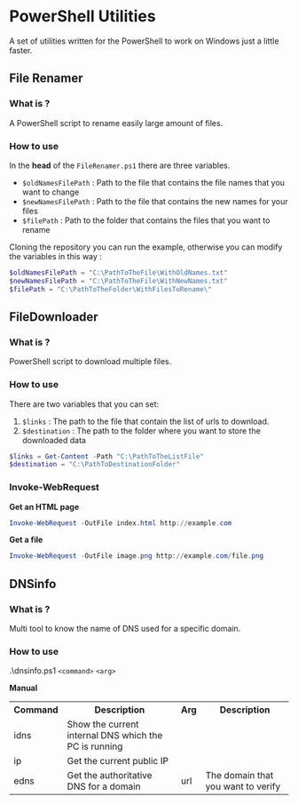 # PowerShell Utilities

A set of utilities written for the PowerShell to work on Windows just a little faster.

## File Renamer
### What is ?
A PowerShell script to rename easily large amount of files.
### How to use 
In the **head** of the `FileRenamer.ps1` there are three variables.
- `$oldNamesFilePath` : Path to the file that contains the file names that you want to change
- `$newNamesFilePath` : Path to the file that contains the new names for your files 
- `$filePath` : Path to the folder that contains the files that you want to rename

Cloning the repository you can run the example, otherwise you can modify the variables in this way :
```powershell
$oldNamesFilePath = "C:\PathToTheFile\WithOldNames.txt"
$newNamesFilePath = "C:\PathToTheFile\WithNewNames.txt"
$filePath = "C:\PathToTheFolder\WithFilesToRename\"
```
## FileDownloader
### What is ?
PowerShell script to download multiple files.
### How to use 
There are two variables that you can set:
1. `$links` : The path to the file that contain the list of urls to download.
2. `$destination` : The path to the folder where you want to store the downloaded data
```powershell
$links = Get-Content -Path "C:\PathToTheListFile"
$destination = "C:\PathToDestinationFolder"
```
### Invoke-WebRequest
**Get an HTML page**
```powershell
Invoke-WebRequest -OutFile index.html http://example.com
```
**Get a file**
```powershell
Invoke-WebRequest -OutFile image.png http://example.com/file.png
```
## DNSinfo
### What is ?
Multi tool to know the name of DNS used for a specific domain.
### How to use
.\dnsinfo.ps1 `<command>` `<arg>`

**Manual**
<table>
  <tr>
    <th>Command</th>
    <th>Description</th>
    <th>Arg</th>
    <th>Description</th>
  </tr>
  <tr>
    <td>idns</td>
    <td>Show the current internal DNS which the PC is running</td>
    <td></td>
    <td></td>
  </tr>
  <tr>
    <td>ip</td>
    <td>Get the current public IP</td>
    <td></td>
    <td></td>
  </tr>
  <tr>
    <td>edns</td>
    <td>Get the authoritative DNS for a domain</td>
    <td>url</td>
    <td>The domain that you want to verify</td>
  </tr>
</table>